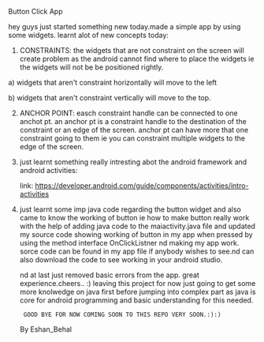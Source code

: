 Button Click App

hey guys just started something new today.made a simple app by using some widgets.
learnt alot of new concepts today:

1. CONSTRAINTS: the widgets that are not constraint on the screen will create problem as
 the android cannot find where to place the widgets ie the widgets will not be be positioned rightly.

  a) widgets that aren't constraint horizontally will move to the left

  b) widgets that aren't constraint vertically will move to the top.

2. ANCHOR POINT: easch constraint handle can be connected to one anchot pt.
             an anchor pt is a constraint handle to the destination of the constraint
             or an edge of the screen.
             anchor pt can have more that one constraint going to them ie you can constraint
             multiple widgets to the edge of the screen.

3. just learnt something really intresting abot the android framework and android activities:

    link: https://developer.android.com/guide/components/activities/intro-activities

4. just learnt some imp java code regarding the button widget and also came to know the working of button
    ie how to make button really work with the help of adding java code to the maiactivity.java file and updated my source code 
    showing working of button in my app when pressed by using the method interface OnClickListner nd making my app work.
    sorce code can be found in my app file if anybody wishes to see.nd can also download the code to see working in your
    android studio.

   nd at last just removed basic errors from the app.
   great experience.cheers.. :)
   leaving this project for now just going to get some more knolwedge on java first before 
   jumping into complex part as java is core for android programming and basic understanding for this needed.


    	GOOD BYE FOR NOW COMING SOON TO THIS REPO VERY SOON.:):)







     By Eshan_Behal


 